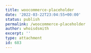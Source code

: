 ```yaml
---
title: woocommerce-placeholder
date: '2022-03-22T23:04:55+00:00'
status: publish
permalink: /woocommerce-placeholder
author: whoisdsmith
excerpt: ''
type: attachment
id: 683
---
```

<!DOCTYPE html PUBLIC "-//W3C//DTD HTML 4.0 Transitional//EN" "http://www.w3.org/TR/REC-html40/loose.dtd">
<?xml encoding="UTF-8">
